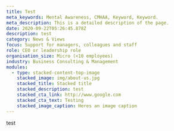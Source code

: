 ```yaml
---
title: Test
meta_keywords: Mental Awareness, CMHAA, Keyword, Keyword.
meta_description: This is a detailed description of the page.
date: 2020-09-22T05:26:45.878Z
description: test
category: News & Views
focus: Support for managers, colleagues and staff
role: CEO or leadership role
organisation_size: Micro (<10 employees)
industry: Business Consulting & Management
modules:
  - type: stacked-content-top-image
    stacked_image: img/about-us.jpg
    stacked_title: Stacked title
    stacked_description: test
    stacked_cta_link: http://www.google.com
    stacked_cta_text: Testing
    stacked_image_caption: Heres an image caption
---
```

test
